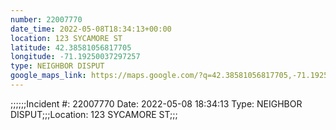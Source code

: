 ```yaml
---
number: 22007770
date_time: 2022-05-08T18:34:13+00:00
location: 123 SYCAMORE ST
latitude: 42.38581056817705
longitude: -71.19250037297257
type: NEIGHBOR DISPUT
google_maps_link: https://maps.google.com/?q=42.38581056817705,-71.19250037297257
---
```


;;;;;;Incident #: 22007770   Date: 2022-05-08 18:34:13   Type: NEIGHBOR DISPUT;;;Location: 123 SYCAMORE ST;;;
